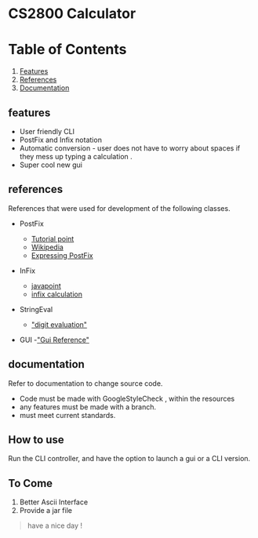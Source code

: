# CS2800 Calculator

 
# Table of Contents
1. [Features](#features)
3. [References](#references)
4. [Documentation](#documentation)


## features 
- User friendly CLI 
- PostFix and Infix notation 
- Automatic conversion - user does not have to worry about spaces if they mess up typing 
a calculation .
- Super cool new gui

## references 

References that were used for development of the following classes.
- PostFix 
  - [Tutorial point]("https://www.tutorialspoint.com/Evaluate-Postfix-Expression")
  - [Wikipedia]("https://en.wikipedia.org/wiki/Reverse_Polish_notation")
  - [Expressing PostFix]("http://faculty.juniata.edu/rhodes/cs240/projects/program_5_15.html")

- InFix 
  - [javapoint]("https://www.javatpoint.com/shunting-yard-algorithm-in-java")
  - [infix calculation](https://slaystudy.com/infix-to-postfix/)

- StringEval
  - ["digit evaluation"]("https://www.tutorialspoint.com/check-if-the-string-has-only-unicode-digits-or-space-in-java)
  
- GUI 
  -["Gui Reference"]("https://www.educba.com/javafx-fxml/")

## documentation 
Refer to documentation to change source code.
- Code must be made with GoogleStyleCheck , within the resources 
- any features must be made with a branch.
- must meet current standards.

## How to use 
Run the CLI controller, and have the option to launch a gui or a CLI version. 

## To Come 
1. Better Ascii Interface
2. Provide a jar file

>have a nice day !